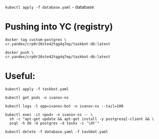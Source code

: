`kubectl apply -f database.yaml` - database


# Pushing into YC (registry)
```
docker tag custom-postgres \
cr.yandex/crp0r20ste42tqg4q7ep/taskbot-db:latest

docker push \
cr.yandex/crp0r20ste42tqg4q7ep/taskbot-db:latest
```

# Useful:
```
kubectl apply -f taskbot.yaml

kubectl get pods -n ivanov-ns

kubectl logs -l app=ivanov-bot -n ivanov-ns --tail=100

kubectl exec -it <pod> -n ivanov-ns -- \
  sh -c "apt-get update && apt-get install -y postgresql-client && \
  psql -h db -U postgres -d tasks -c '\dt'"

kubectl delete -f database.yaml -f taskbot.yaml
```
